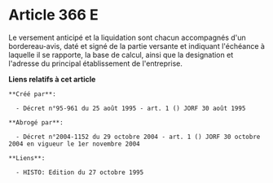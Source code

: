 # Article 366 E

Le versement anticipé et la liquidation sont chacun accompagnés d'un bordereau-avis, daté et signé de la partie versante et
indiquant l'échéance à laquelle il se rapporte, la base de calcul, ainsi que la designation et l'adresse du principal
établissement de l'entreprise.

**Liens relatifs à cet article**

	**Créé par**:

	  - Décret n°95-961 du 25 août 1995 - art. 1 () JORF 30 août 1995

	**Abrogé par**:

	  - Décret n°2004-1152 du 29 octobre 2004 - art. 1 () JORF 30 octobre 2004 en vigueur le 1er novembre 2004

	**Liens**:

	  - HISTO: Edition du 27 octobre 1995
